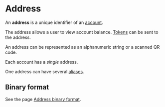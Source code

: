 # Address

An **address** is a unique identifier of an [account](/blockchain/account.md).

The address allows a user to view account balance. [Tokens](/blockchain/token.md) can be sent to the address.

An address can be represented as an alphanumeric string or a scanned QR code.

Each account has a _single_ address.

One address can have several [aliases](/blockchain/alias.md).

## Binary format
See the page [Address binary format](/blockchain/binary-format/address-binary-format.md).

